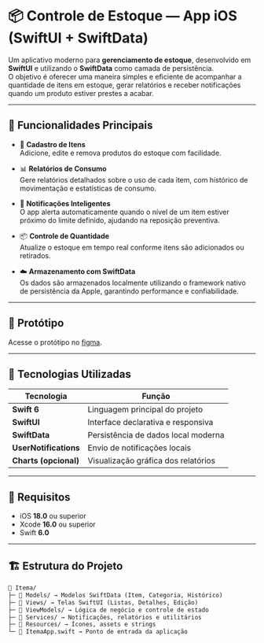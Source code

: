 # 📦 Controle de Estoque — App iOS (SwiftUI + SwiftData)

Um aplicativo moderno para **gerenciamento de estoque**, desenvolvido em **SwiftUI** e utilizando o **SwiftData** como camada de persistência.  
O objetivo é oferecer uma maneira simples e eficiente de acompanhar a quantidade de itens em estoque, gerar relatórios e receber notificações quando um produto estiver prestes a acabar.

---

## 🚀 Funcionalidades Principais

- 🧾 **Cadastro de Itens**  
  Adicione, edite e remova produtos do estoque com facilidade.

- 📊 **Relatórios de Consumo**  
  Gere relatórios detalhados sobre o uso de cada item, com histórico de movimentação e estatísticas de consumo.

- 🔔 **Notificações Inteligentes**  
  O app alerta automaticamente quando o nível de um item estiver próximo do limite definido, ajudando na reposição preventiva.

- 📦 **Controle de Quantidade**  
  Atualize o estoque em tempo real conforme itens são adicionados ou retirados.

- ☁️ **Armazenamento com SwiftData**  
  Os dados são armazenados localmente utilizando o framework nativo de persistência da Apple, garantindo performance e confiabilidade.

---

## 📱 Protótipo

Acesse o protótipo no [figma](https://www.figma.com/design/HPXK23hGDdvRRIlDCpJLsr/App-Estoque?node-id=63-764&t=w5bIR2qHfUPG4Uf6-1).

---

## 🧠 Tecnologias Utilizadas

| Tecnologia | Função |
|-------------|--------|
| **Swift 6** | Linguagem principal do projeto |
| **SwiftUI** | Interface declarativa e responsiva |
| **SwiftData** | Persistência de dados local moderna |
| **UserNotifications** | Envio de notificações locais |
| **Charts (opcional)** | Visualização gráfica dos relatórios |

---

## 📱 Requisitos

- iOS **18.0** ou superior  
- Xcode **16.0** ou superior  
- Swift **6.0**

---

## 🏗️ Estrutura do Projeto
```md
📂 Itema/
├─ 📁 Models/ → Modelos SwiftData (Item, Categoria, Histórico)
├─ 📁 Views/ → Telas SwiftUI (Listas, Detalhes, Edição)
├─ 📁 ViewModels/ → Lógica de negócio e controle de estado
├─ 📁 Services/ → Notificações, relatórios e utilitários
├─ 📁 Resources/ → Ícones, assets e strings
└─ 📄 ItemaApp.swift → Ponto de entrada da aplicação
```
